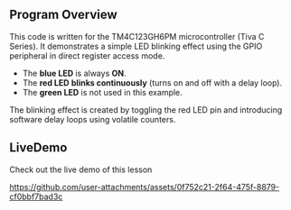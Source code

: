 ## Program Overview

This code is written for the TM4C123GH6PM microcontroller (Tiva C Series). It demonstrates a simple LED blinking effect using the GPIO peripheral in direct register access mode.

- The **blue LED** is always **ON**.
- The **red LED** **blinks continuously** (turns on and off with a delay loop).
- The **green LED** is not used in this example.

The blinking effect is created by toggling the red LED pin and introducing software delay loops using volatile counters.

## LiveDemo
Check out the live demo of this lesson

https://github.com/user-attachments/assets/0f752c21-2f64-475f-8879-cf0bbf7bad3c

